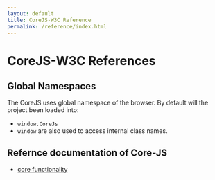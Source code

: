 ```yaml
---
layout: default
title: CoreJS-W3C Reference
permalink: /reference/index.html
---
```


# CoreJS-W3C References
## Global Namespaces
The CoreJS uses global namespace of the browser. By default will
the project been loaded into:

* `window.CoreJs`
* `window` are also used to access internal class names.

## Refernce documentation of Core-JS

* [core functionality](references/core.html)